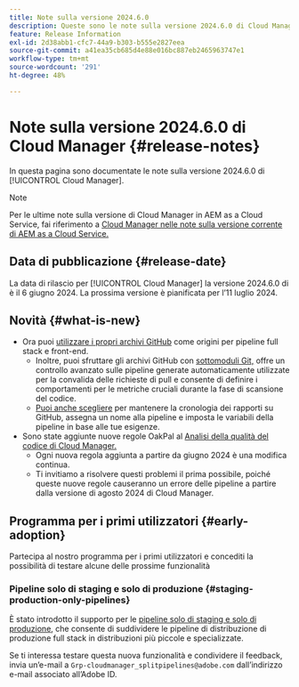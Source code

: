 ```yaml
---
title: Note sulla versione 2024.6.0
description: Queste sono le note sulla versione 2024.6.0 di Cloud Manager.
feature: Release Information
exl-id: 2d38abb1-cfc7-44a9-b303-b555e2827eea
source-git-commit: a41ea35cb685d4e88e016bc887eb2465963747e1
workflow-type: tm+mt
source-wordcount: '291'
ht-degree: 48%

---
```



# Note sulla versione 2024.6.0 di Cloud Manager {#release-notes}

In questa pagina sono documentate le note sulla versione 2024.6.0 di [!UICONTROL Cloud Manager].

>[!NOTE]
>
>Per le ultime note sulla versione di Cloud Manager in AEM as a Cloud Service, fai riferimento a [Cloud Manager nelle note sulla versione corrente di AEM as a Cloud Service.](https://experienceleague.adobe.com/docs/experience-manager-cloud-service/content/implementing/using-cloud-manager/release-notes-cloud-manager/release-notes-cm-current.html?lang=it)

## Data di pubblicazione {#release-date}

La data di rilascio per [!UICONTROL Cloud Manager] la versione 2024.6.0 di è il 6 giugno 2024. La prossima versione è pianificata per l’11 luglio 2024.

## Novità {#what-is-new}

* Ora puoi [utilizzare i propri archivi GitHub](/help/managing-code/private-repositories.md) come origini per pipeline full stack e front-end.
   * Inoltre, puoi sfruttare gli archivi GitHub con [sottomoduli Git,](/help/managing-code/git-submodules.md) offre un controllo avanzato sulle pipeline generate automaticamente utilizzate per la convalida delle richieste di pull e consente di definire i comportamenti per le metriche cruciali durante la fase di scansione del codice.
   * [Puoi anche scegliere](/help/managing-code/github-check-config.md) per mantenere la cronologia dei rapporti su GitHub, assegna un nome alla pipeline e imposta le variabili della pipeline in base alle tue esigenze.
* Sono state aggiunte nuove regole OakPal al [Analisi della qualità del codice di Cloud Manager.](/help/using/custom-code-quality-rules.md#oakpal-ui-content-package)
   * Ogni nuova regola aggiunta a partire da giugno 2024 è una modifica continua.
   * Ti invitiamo a risolvere questi problemi il prima possibile, poiché queste nuove regole causeranno un errore delle pipeline a partire dalla versione di agosto 2024 di Cloud Manager.

## Programma per i primi utilizzatori {#early-adoption}

Partecipa al nostro programma per i primi utilizzatori e concediti la possibilità di testare alcune delle prossime funzionalità

### Pipeline solo di staging e solo di produzione {#staging-production-only-pipelines}

È stato introdotto il supporto per le [pipeline solo di staging e solo di produzione](/help/using/stage-prod-only.md), che consente di suddividere le pipeline di distribuzione di produzione full stack in distribuzioni più piccole e specializzate.

Se ti interessa testare questa nuova funzionalità e condividere il feedback, invia un’e-mail a `Grp-cloudmanager_splitpipelines@adobe.com` dall’indirizzo e-mail associato all’Adobe ID.
